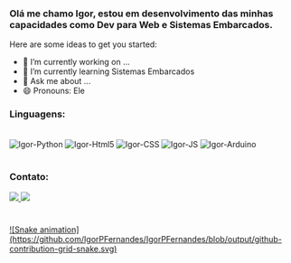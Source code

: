 ### Olá me chamo Igor, estou em desenvolvimento das minhas capacidades como Dev para Web e Sistemas Embarcados.

Here are some ideas to get you started:

- 🔭 I’m currently working on ...
- 🌱 I’m currently learning Sistemas Embarcados
- 💬 Ask me about ...
- 😄 Pronouns: Ele


### Linguagens:
<div style="display: inline_block"><br>
  <img align = "center" alt="Igor-Python" src="https://img.shields.io/badge/Python-14354C?style=for-the-badge&logo=python&logoColor=white">
  <img align = "center" alt="Igor-Html5" src="https://img.shields.io/badge/HTML5-E34F26?style=for-the-badge&logo=html5&logoColor=white">
  <img align = "center" alt="Igor-CSS" src="https://img.shields.io/badge/CSS3-1572B6?style=for-the-badge&logo=css3&logoColor=white">
  <img align = "center" alt="Igor-JS" src="https://img.shields.io/badge/JavaScript-323330?style=for-the-badge&logo=javascript&logoColor=F7DF1E">
  <img align = "center" alt="Igor-Arduino" src="https://img.shields.io/badge/Arduino_IDE-00979D?style=for-the-badge&logo=arduino&logoColor=white">
</div>

#

### Contato:
<div>
  <a href="mailto:igorperf1@gmail.com" target="_blank"><img src="https://img.shields.io/badge/Gmail-D14836?style=for-the-badge&logo=gmail&logoColor=white">
  <a href="https://www.linkedin.com/in/igor-pereira-126859183/" target="_blank"><img src="https://img.shields.io/badge/LinkedIn-0077B5?style=for-the-badge&logo=linkedin&logoColor=white">
</div>

#
    
    
<div>
  ![Snake animation](https://github.com/IgorPFernandes/IgorPFernandes/blob/output/github-contribution-grid-snake.svg)
</div>
